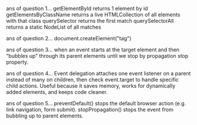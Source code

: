 ans of question 1...
getElementById returns 1 element by id 
getElementsByClassName returns a live HTMLCollection of all elements with that class
querySelector returns the first match 
querySelectorAll returns a static NodeList of all matches 

ans of question 2...
document.createElement("tag")

ans of question 3...
when an event starts at the target element and then “bubbles up” through its parent elements until we stop by propagation stop property.

ans of question 4...
Event delegation attaches one event listener on a parent instead of many on children, then check event.target to handle specific child actions.
Useful because it saves memory, works for dynamically added elements, and keeps code cleaner.

ans of question 5...
preventDefault() stops the default browser action (e.g. link navigation, form submit).
stopPropagation() stops the event from bubbling up to parent elements.
